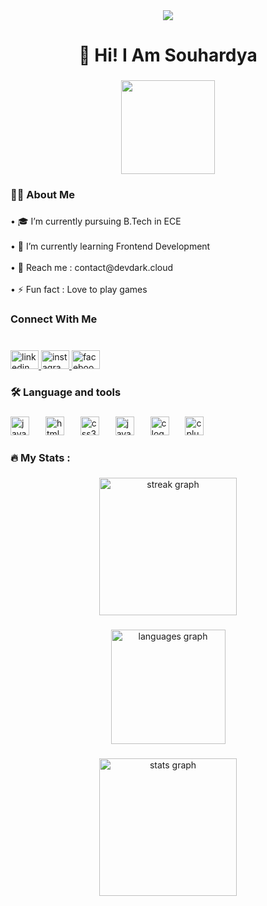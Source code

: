 <div align="center">
  <img src="https://visitor-badge.laobi.icu/badge?page_id=Souhardya20.Souhardya20&"  />
</div>

###

<h1 align="center">💫 Hi! I Am Souhardya</h1>

###

<div align="center">
  <img height="150" src="https://camo.githubusercontent.com/62da68eb62b1e5f175f7d1f0191dd89a653d7908feb22d37d4a0ab07365d6791/68747470733a2f2f6d656469612e67697068792e636f6d2f6d656469612f4d3967624264396e6244724f5475314d71782f67697068792e676966"  />
</div>

###

<h3 align="left">👩‍💻  About Me</h3>

###

<p align="left">• 🎓 I’m currently pursuing B.Tech in ECE<br><br>• 🌱 I’m currently learning Frontend Development<br><br>• 💬 Reach me : contact@devdark.cloud<br><br>• ⚡ Fun fact : Love to play games</p>

###

<h3 align="left">Connect With Me</h3>

###

<br clear="both">

<div align="left">
  <a href="https://linkedin.com/in/souhardya-deb-921578254" target="_blank">
    <img src="https://raw.githubusercontent.com/maurodesouza/profile-readme-generator/master/src/assets/icons/social/linkedin/default.svg" width="45" height="30" alt="linkedin logo"  />
  </a>
  <a href="https://instagram.com/dark_warrior20222" target="_blank">
    <img src="https://raw.githubusercontent.com/maurodesouza/profile-readme-generator/master/src/assets/icons/social/instagram/default.svg" width="45" height="30" alt="instagram logo"  />
  </a>
  <a href="https://www.facebook.com/profile.php?id=100088267092982" target="_blank">
    <img src="https://raw.githubusercontent.com/maurodesouza/profile-readme-generator/master/src/assets/icons/social/facebook/default.svg" width="45" height="30" alt="facebook logo"  />
  </a>
</div>

###

<h3 align="left">🛠 Language and tools</h3>

###

<div align="left">
  <img src="https://skillicons.dev/icons?i=js" height="30" alt="javascript logo"  />
  <img width="18" />
  <img src="https://skillicons.dev/icons?i=html" height="30" alt="html5 logo"  />
  <img width="18" />
  <img src="https://skillicons.dev/icons?i=css" height="30" alt="css3 logo"  />
  <img width="18" />
  <img src="https://skillicons.dev/icons?i=java" height="30" alt="java logo"  />
  <img width="18" />
  <img src="https://skillicons.dev/icons?i=c" height="30" alt="c logo"  />
  <img width="18" />
  <img src="https://skillicons.dev/icons?i=cpp" height="30" alt="cplusplus logo"  />
</div>

###

<h3 align="left">🔥   My Stats :</h3>

###

<div align="center">
  <img src="https://streak-stats.demolab.com?user=Souhardya20&locale=en&mode=daily&theme=dark&hide_border=false&border_radius=5&order=3" height="220" alt="streak graph"  />
</div>

###

<div align="center">
  <img src="https://github-readme-stats.vercel.app/api/top-langs?username=Souhardya20&locale=en&hide_title=false&layout=compact&card_width=320&langs_count=5&theme=dracula&hide_border=false&order=2" height="183" alt="languages graph"  />
</div>

###

<div align="center">
  <img src="https://github-readme-stats.vercel.app/api?username=Souhardya20&count_private=true&show_icons=true&theme=tokyonight" height="220" alt="stats graph"  />
</div>

###
